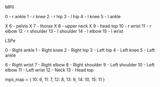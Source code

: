
MPII

0 - r ankle
1 - r knee
2 - r hip
3 - l hip
4 - l knee
5 - l ankle

X 6 - pelvis
X 7 - thorax
X 8 - upper neck 
X 9 - head top
10 - r wrist
11 - r elbow
12 - r shoulder
13 - l shoulder
14 - l elbow
15 - l wrist


LSPe

0 - Right ankle
1 - Right knee
2 - Right hip
3 - Left hip
4 - Left knee
5 - Left ankle

6 - Right wrist
7 - Right elbow
8 - Right shoulder
9 - Left shoulder
10 - Left elbow
11 - Left wrist
12 - Neck
13 - Head top

mpii_map = {
    10: 6,
    11: 7,
    12: 8,
    13: 9,
    14: 10,
    15: 11
}
